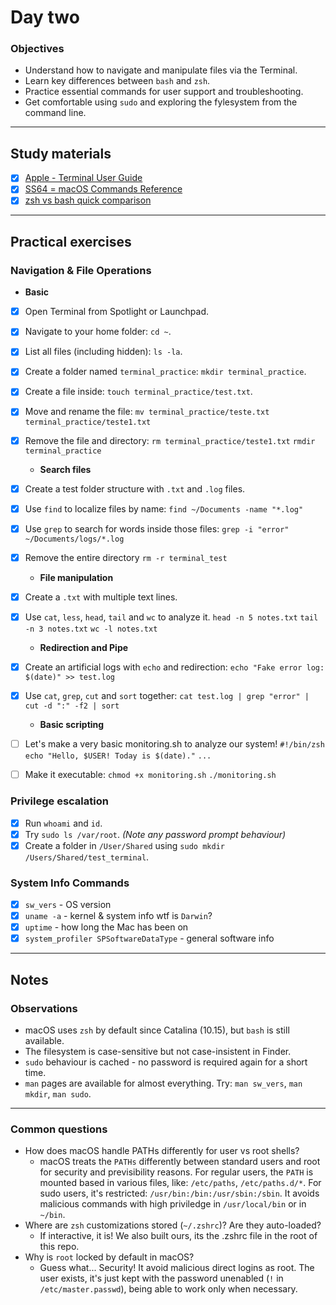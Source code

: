 # Day two

### Objectives

- Understand how to navigate and manipulate files via the Terminal.
- Learn key differences between `bash` and `zsh`.
- Practice essential commands for user support and troubleshooting.
- Get comfortable using `sudo` and exploring the fylesystem from the command line.

---

## Study materials

- [x] [Apple - Terminal User Guide](https://support.apple.com/guide/terminal/welcome/mac)
- [x] [SS64 = macOS Commands Reference](https://ss64.com/osx/)
- [x] [zsh vs bash quick comparison](https://codeparrot.ai/blogs/zsh-vs-bash-key-differences-features-and-which-one-to-choose)

---

## Practical exercises

### Navigation & File Operations

  - **Basic**
- [x] Open Terminal from Spotlight or Launchpad.
- [x] Navigate to your home folder: `cd ~`.
- [x] List all files (including hidden): `ls -la`.
- [x] Create a folder named `terminal_practice`: `mkdir terminal_practice`.
- [x] Create a file inside: `touch terminal_practice/test.txt`.
- [x] Move and rename the file:
      `mv terminal_practice/teste.txt terminal_practice/teste1.txt`
- [x] Remove the file and directory:
      `rm terminal_practice/teste1.txt`
      `rmdir terminal_practice`

  - **Search files**
- [x] Create a test folder structure with `.txt` and `.log` files.
- [x] Use `find` to localize files by name:
      `find ~/Documents -name "*.log"`
- [x] Use `grep` to search for words inside those files:
      `grep -i "error" ~/Documents/logs/*.log`
- [x] Remove the entire directory
      `rm -r terminal_test`

  - **File manipulation**
- [x] Create a `.txt` with multiple text lines.
- [x] Use `cat`, `less`, `head`, `tail` and `wc` to analyze it.
      `head -n 5 notes.txt`
      `tail -n 3 notes.txt`
      `wc -l notes.txt`

  - **Redirection and Pipe**
- [x] Create an artificial logs with `echo` and redirection:
      `echo "Fake error log: $(date)" >> test.log`
- [x] Use `cat`, `grep`, `cut` and `sort` together:
      `cat test.log | grep "error" | cut -d ":" -f2 | sort`

  - **Basic scripting**
- [ ] Let's make a very basic monitoring.sh to analyze our system!
      `#!/bin/zsh`
      `echo "Hello, $USER! Today is $(date)."`
      `...`
- [ ] Make it executable:
      `chmod +x monitoring.sh`
      `./monitoring.sh`

### Privilege escalation

- [x] Run `whoami` and `id`.
- [x] Try `sudo ls /var/root`.
      *(Note any password prompt behaviour)*
- [x] Create a folder in `/User/Shared` using `sudo mkdir /Users/Shared/test_terminal`.

### System Info Commands

- [x] `sw_vers` - OS version
- [x] `uname -a` - kernel & system info
      wtf is `Darwin`?
- [x] `uptime` - how long the Mac has been on
- [x] `system_profiler SPSoftwareDataType` - general software info

---

## Notes

### Observations

- macOS uses `zsh` by default since Catalina (10.15), but `bash` is still available.
- The filesystem is case-sensitive but not case-insistent in Finder.
- `sudo` behaviour is cached - no password is required again for a short time.
- `man` pages are available for almost everything.
  Try: `man sw_vers`, `man mkdir`, `man sudo`.

---

### Common questions

- How does macOS handle PATHs differently for user vs root shells?
  - macOS treats the `PATHs` differently between standard users and root for security and previsibility reasons.
    For regular users, the `PATH` is mounted based in various files, like: `/etc/paths`, `/etc/paths.d/*`.
    For sudo users, it's restricted: `/usr/bin:/bin:/usr/sbin:/sbin`. It avoids malicious commands with high priviledge in `/usr/local/bin` or in `~/bin`.
- Where are `zsh` customizations stored (`~/.zshrc`)? Are they auto-loaded?
  - If interactive, it is! We also built ours, its the .zshrc file in the root of this repo.
- Why is `root` locked by default in macOS?
  - Guess what... Security! It avoid malicious direct logins as root. The user exists, it's just kept with the password unenabled (`!` in `/etc/master.passwd`), being able to work only when necessary.
